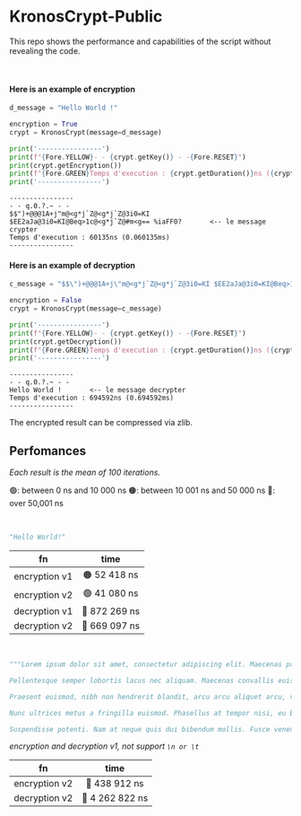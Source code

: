 # KronosCrypt-Public
This repo shows the performance and capabilities of the script without revealing the code.

<br>

#### Here is an example of encryption
```python
d_message = "Hello World !"

encryption = True
crypt = KronosCrypt(message=d_message)

print('----------------')
print(f"{Fore.YELLOW}- - {crypt.getKey()} - -{Fore.RESET}")
print(crypt.getEncryption())
print(f"{Fore.GREEN}Temps d'execution : {crypt.getDuration()}ns ({crypt.getDuration()/1e+6}ms){Fore.RESET}")
print('----------------')
```
```text
----------------
- - q.0.?.~ - -
$$")+@@@1A+j"m@<g*j`Z@<g*j`Z@3i0=KI $EE2aJa@3i0=KI@Beq>1c@<g*j`Z@#m<g== %iaFF0?       <-- le message crypter
Temps d'execution : 60135ns (0.060135ms)
----------------
```

#### Here is an example of decryption
```python
c_message = "$$\")+@@@1A+j\"m@<g*j`Z@<g*j`Z@3i0=KI $EE2aJa@3i0=KI@Beq>1c@<g*j`Z@#m<g== %iaFF0?"

encryption = False
crypt = KronosCrypt(message=c_message)

print('----------------')
print(f"{Fore.YELLOW}- - {crypt.getKey()} - -{Fore.RESET}")
print(crypt.getDecryption())
print(f"{Fore.GREEN}Temps d'execution : {crypt.getDuration()}ns ({crypt.getDuration()/1e+6}ms){Fore.RESET}")
print('----------------')
```
```text
----------------
- - q.0.?.~ - -
Hello World !       <-- le message decrypter
Temps d'execution : 694592ns (0.694592ms)
----------------
```

The encrypted result can be compressed via zlib.

## Perfomances
*Each result is the mean of 100 iterations.*

 🟢: between 0 ns and 10 000 ns
 🟠: between 10 001 ns and 50 000 ns
 🔴: over 50,001 ns

<br>

```python
"Hello World!"
```

| fn | time |
|----------|:-------------:|
| encryption v1 | 🟠 52 418 ns | 
| encryption v2 | 🟢 41 080 ns |
| decryption v1 | 🔴 872 269 ns | 
| decryption v2 | 🔴 669 097 ns |

<br>

```python
"""Lorem ipsum dolor sit amet, consectetur adipiscing elit. Maecenas pretium nibh libero, quis efficitur nulla rhoncus ac. Morbi quis sagittis mi, eget cursus nunc. Curabitur tincidunt elit velit, at euismod dui consequat at. Praesent sagittis sem ante, porttitor tincidunt est tempor id. Morbi ornare ut urna id efficitur. Vivamus ut quam sit amet magna vulputate malesuada. Aliquam risus lorem, faucibus non vestibulum quis, eleifend in libero. Mauris consectetur pharetra eleifend. Vestibulum ante ipsum primis in faucibus orci luctus et ultrices posuere cubilia curae; Nullam efficitur viverra nunc pulvinar aliquet.

Pellentesque semper lobortis lacus nec aliquam. Maecenas convallis euismod orci, a mollis massa ultrices euismod. Aenean vel magna risus. Curabitur vitae ligula euismod, tincidunt felis vitae, feugiat diam. Suspendisse in facilisis nulla, et tincidunt tellus. Praesent interdum nisl non sagittis placerat. Lorem ipsum dolor sit amet, consectetur adipiscing elit.

Praesent euismod, nibh non hendrerit blandit, arcu arcu aliquet arcu, vel placerat lorem mi id velit. Aenean id mauris risus. Donec nec elementum augue. Integer dapibus ultrices scelerisque. Vestibulum at eros a est porta rhoncus ut aliquet orci. Curabitur et rutrum ante, venenatis sagittis ante. Cras aliquam odio at tempor sollicitudin.

Nunc ultrices metus a fringilla euismod. Phasellus at tempor nisi, eu blandit velit. Nulla placerat massa at ipsum mollis tempus. Maecenas viverra facilisis sagittis. Praesent a rhoncus lectus. Suspendisse finibus nisi in accumsan vestibulum. Maecenas ultricies, lacus vitae tincidunt congue, mi quam hendrerit quam, ac venenatis velit eros euismod ante.

Suspendisse potenti. Nam at neque quis dui bibendum mollis. Fusce venenatis nunc vel tempor dignissim. Cras efficitur diam condimentum accumsan hendrerit. Nunc vestibulum vel augue quis tristique. In tincidunt sagittis urna vel ullamcorper. Donec tristique ex mollis, tincidunt lacus eget, pharetra sapien."""
```

*encryption and decryption v1, not support `\n or \t`*

| fn | time |
|----------|:-------------:|
| encryption v2 | 🔴 438 912 ns |
| decryption v2 | 🔴 4 262 822 ns |
